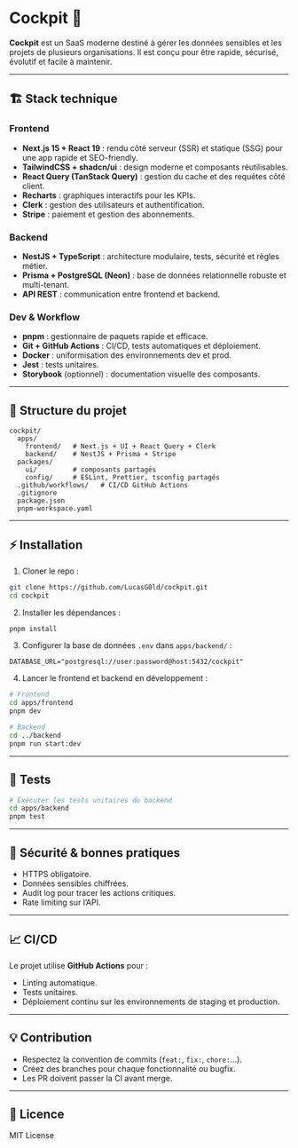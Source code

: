 # Cockpit 🚀

**Cockpit** est un SaaS moderne destiné à gérer les données sensibles et les projets de plusieurs organisations. Il est conçu pour être rapide, sécurisé, évolutif et facile à maintenir.

---

## 🏗️ Stack technique

### Frontend
- **Next.js 15 + React 19** : rendu côté serveur (SSR) et statique (SSG) pour une app rapide et SEO-friendly.
- **TailwindCSS + shadcn/ui** : design moderne et composants réutilisables.
- **React Query (TanStack Query)** : gestion du cache et des requêtes côté client.
- **Recharts** : graphiques interactifs pour les KPIs.
- **Clerk** : gestion des utilisateurs et authentification.
- **Stripe** : paiement et gestion des abonnements.

### Backend
- **NestJS + TypeScript** : architecture modulaire, tests, sécurité et règles métier.
- **Prisma + PostgreSQL (Neon)** : base de données relationnelle robuste et multi-tenant.
- **API REST** : communication entre frontend et backend.

### Dev & Workflow
- **pnpm** : gestionnaire de paquets rapide et efficace.
- **Git + GitHub Actions** : CI/CD, tests automatiques et déploiement.
- **Docker** : uniformisation des environnements dev et prod.
- **Jest** : tests unitaires.
- **Storybook** (optionnel) : documentation visuelle des composants.

---

## 📂 Structure du projet

```
cockpit/
  apps/
    frontend/   # Next.js + UI + React Query + Clerk
    backend/    # NestJS + Prisma + Stripe
  packages/
    ui/         # composants partagés
    config/     # ESLint, Prettier, tsconfig partagés
  .github/workflows/   # CI/CD GitHub Actions
  .gitignore
  package.json
  pnpm-workspace.yaml
```

---

## ⚡ Installation

1. Cloner le repo :
```bash
git clone https://github.com/LucasG0ld/cockpit.git
cd cockpit
```

2. Installer les dépendances :
```bash
pnpm install
```

3. Configurer la base de données `.env` dans `apps/backend/` :
```
DATABASE_URL="postgresql://user:password@host:5432/cockpit"
```

4. Lancer le frontend et backend en développement :
```bash
# Frontend
cd apps/frontend
pnpm dev

# Backend
cd ../backend
pnpm run start:dev
```

---

## 🧪 Tests

```bash
# Exécuter les tests unitaires du backend
cd apps/backend
pnpm test
```

---

## 🔐 Sécurité & bonnes pratiques
- HTTPS obligatoire.
- Données sensibles chiffrées.
- Audit log pour tracer les actions critiques.
- Rate limiting sur l’API.

---

## 📈 CI/CD

Le projet utilise **GitHub Actions** pour :
- Linting automatique.
- Tests unitaires.
- Déploiement continu sur les environnements de staging et production.

---

## 💡 Contribution

- Respectez la convention de commits (`feat:`, `fix:`, `chore:`…).
- Créez des branches pour chaque fonctionnalité ou bugfix.
- Les PR doivent passer la CI avant merge.

---

## 📄 Licence
MIT License

